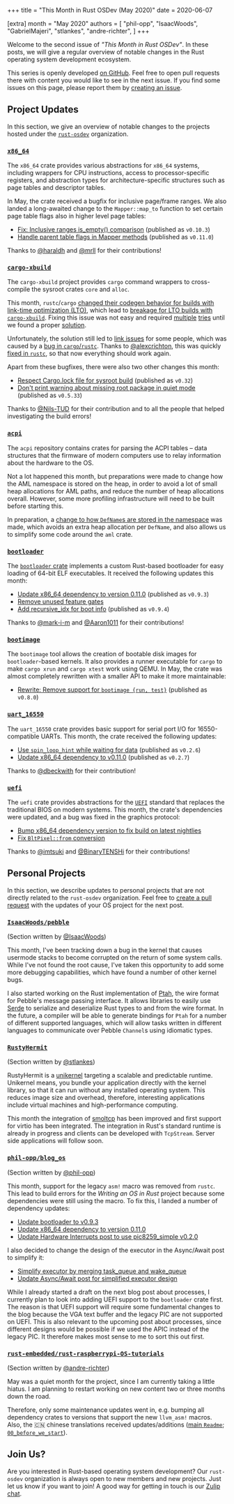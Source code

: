 +++
title = "This Month in Rust OSDev (May 2020)"
date = 2020-06-07

[extra]
month = "May 2020"
authors = [
    "phil-opp",
    "IsaacWoods",
    "GabrielMajeri",
    "stlankes",
    "andre-richter",
]
+++

Welcome to the second issue of _"This Month in Rust OSDev"_. In these posts, we will give a regular overview of notable changes in the Rust operating system development ecosystem.

<!-- more -->

This series is openly developed [on GitHub](https://github.com/rust-osdev/homepage/). Feel free to open pull requests there with content you would like to see in the next issue. If you find some issues on this page, please report them by [creating an issue](https://github.com/rust-osdev/homepage/issues/new).

<!--
    This is a draft for the upcoming "This Month in Rust OSDev (May 2020)" post.
    Feel free to create pull requests against the `next` branch to add your
    content here.

    Please take a look at the past posts on https://rust-osdev.com/ to see the
    general structure of these posts.
-->

<!--

## News and Blog Posts

We try to collect posts that are relevant to Rust-based OS development each month. Please create pull requests for any posts that you want linked in the next issue.

-->

## Project Updates

In this section, we give an overview of notable changes to the projects hosted under the [`rust-osdev`] organization.

[`rust-osdev`]: https://github.com/rust-osdev/about

### [`x86_64`](https://github.com/rust-osdev/x86_64)

The `x86_64` crate provides various abstractions for `x86_64` systems, including wrappers for CPU instructions, access to processor-specific registers, and abstraction types for architecture-specific structures such as page tables and descriptor tables.

In May, the crate received a bugfix for inclusive page/frame ranges. We also landed a long-awaited change to the `Mapper::map_to` function to set certain page table flags also in higher level page tables:

- [Fix: Inclusive ranges is_empty() comparison](https://github.com/rust-osdev/x86_64/pull/156) <span class="gray">(published as `v0.10.3`)</span>
- [Handle parent table flags in Mapper methods](https://github.com/rust-osdev/x86_64/pull/114) <span class="gray">(published as `v0.11.0`)</span>

Thanks to [@haraldh](https://github.com/haraldh) and [@mrll](https://github.com/mrll) for their contributions!

### [`cargo-xbuild`](https://github.com/rust-osdev/cargo-xbuild)

The `cargo-xbuild` project provides `cargo` command wrappers to cross-compile the sysroot crates `core` and `alloc`.

This month, `rustc`/`cargo` [changed their codegen behavior for builds with link-time optimization (LTO)](https://github.com/rust-lang/cargo/pull/8192), which lead to [breakage for LTO builds with `cargo-xbuild`](https://github.com/rust-osdev/cargo-xbuild/issues/69). Fixing this issue was not easy and required [multiple](https://github.com/rust-osdev/cargo-xbuild/pull/70) [tries](https://github.com/rust-osdev/cargo-xbuild/pull/71) until we found a proper [solution](https://github.com/rust-osdev/cargo-xbuild/pull/73).

Unfortunately, the solution still led to [link issues](https://github.com/rust-osdev/cargo-xbuild/issues/72) for some people, which was caused by a [bug in `cargo`/`rustc`](https://github.com/rust-lang/cargo/issues/8239). Thanks to [@alexcrichton](https://github.com/alexcrichton), this was quickly [fixed in `rustc`](https://github.com/rust-lang/rust/pull/72325), so that now everything should work again.

Apart from these bugfixes, there were also two other changes this month:

- [Respect Cargo.lock file for sysroot build](https://github.com/rust-osdev/cargo-xbuild/pull/75) <span class="gray">(published as `v0.32`)</span>
- [Don't print warning about missing root package in quiet mode](https://github.com/rust-osdev/cargo-xbuild/pull/79) <span class="gray">(published as `v0.5.33`)</span>

Thanks to [@Nils-TUD](https://github.com/Nils-TUD) for their contribution and to all the people that helped investigating the build errors!

### [`acpi`](https://github.com/rust-osdev/acpi)

The `acpi` repository contains crates for parsing the ACPI tables – data structures that the firmware of modern
computers use to relay information about the hardware to the OS.

Not a lot happened this month, but preparations
were made to change how the AML namespace is stored on the heap, in order to avoid a lot of small heap allocations
for AML paths, and reduce the number of heap allocations overall. However, some more profiling infrastructure will
need to be built before starting this.

In preparation, a [change to how `DefName`s are stored in the namespace](https://github.com/rust-osdev/acpi/commit/3b08721981d85e7bd82124db8c72e0c31d243771) was made, which avoids an extra heap
allocation per `DefName`, and also allows us to simplify some code around the `aml` crate.

### [`bootloader`](https://github.com/rust-osdev/bootloader)

The [`bootloader` crate](https://github.com/rust-osdev/bootloader) implements a custom Rust-based bootloader for easy loading of 64-bit ELF executables. It received the following updates this month:

- [Update x86_64 dependency to version 0.11.0](https://github.com/rust-osdev/bootloader/pull/117) <span class="gray">(published as `v0.9.3`)</span>
- [Remove unused feature gates](https://github.com/rust-osdev/bootloader/pull/118)
- [Add recursive_idx for boot info](https://github.com/rust-osdev/bootloader/pull/116) <span class="gray">(published as `v0.9.4`)</span>

Thanks to [@mark-i-m](https://github.com/mark-i-m) and [@Aaron1011](https://github.com/Aaron1011) for their contributions!

### [`bootimage`](https://github.com/rust-osdev/bootimage)

The `bootimage` tool allows the creation of bootable disk images for `bootloader`-based kernels. It also provides a runner executable for `cargo` to make `cargo xrun` and `cargo xtest` work using QEMU. In May, the crate was almost completely rewritten with a smaller API to make it more maintainable:

- [Rewrite: Remove support for `bootimage {run, test}`](https://github.com/rust-osdev/bootimage/pull/55) <span class="gray">(published as `v0.8.0`)</span>

### [`uart_16550`](https://github.com/rust-osdev/uart_16550)

The `uart_16550` crate provides basic support for serial port I/O for 16550-compatible UARTs. This month, the crate received the following updates:

- [Use `spin_loop_hint` while waiting for data](https://github.com/rust-osdev/uart_16550/pull/9) <span class="gray">(published as `v0.2.6`)</span>
- [Update x86_64 dependency to v0.11.0](https://github.com/rust-osdev/uart_16550/commit/7faedcab2d266e758913d394c499db8dc2d40aed) <span class="gray">(published as `v0.2.7`)</span>

Thanks to [@dbeckwith](https://github.com/dbeckwith) for their contribution!

### [`uefi`](https://github.com/rust-osdev/uefi-rs)

The `uefi` crate provides abstractions for the [`UEFI`](https://en.wikipedia.org/wiki/Unified_Extensible_Firmware_Interface) standard that replaces the traditional BIOS on modern systems. This month, the crate's dependencies were updated, and a bug was fixed in the graphics protocol:

- [Bump x86_64 dependency version to fix build on latest nightlies](https://github.com/rust-osdev/uefi-rs/pull/134)
- [Fix `BltPixel::from` conversion](https://github.com/rust-osdev/uefi-rs/pull/135)

Thanks to [@imtsuki](https://github.com/imtsuki) and [@BinaryTENSHi](https://github.com/BinaryTENSHi) for their contributions!

<!--
## New Projects

There are a number of new projects in the `rust-osdev` organization:
-->

## Personal Projects

In this section, we describe updates to personal projects that are not directly related to the `rust-osdev` organization. Feel free to [create a pull request](https://github.com/rust-osdev/homepage/pulls) with the updates of your OS project for the next post.

### [`IsaacWoods/pebble`](https://github.com/IsaacWoods/pebble)

<span class="gray">(Section written by [@IsaacWoods](https://github.com/IsaacWoods))</span>

This month, I've been tracking down a bug in the kernel that causes usermode stacks to become corrupted on the
return of some system calls. While I've not found the root cause, I've taken this opportunity to add some more
debugging capabilities, which have found a number of other kernel bugs.

I also started working on the Rust implementation of [Ptah](https://github.com/IsaacWoods/pebble/tree/master/lib/ptah/src),
the wire format for Pebble's message passing interface. It allows libraries to easily use [Serde](https://serde.rs/) to
serialize and deserialize Rust types to and from the wire format. In the future, a compiler will be able to
generate bindings for `Ptah` for a number of different supported languages, which will allow tasks written in
different languages to communicate over Pebble `Channel`s using idiomatic types.

### [`RustyHermit`](https://github.com/hermitcore/rusty-hermit)

<span class="gray">(Section written by [@stlankes](https://github.com/stlankes))</span>

RustyHermit is a [unikernel](http://unikernel.org) targeting a scalable and predictable runtime. Unikernel means, you bundle your application directly with the kernel library, so that it can run without any installed operating system.
This reduces image size and overhead, therefore, interesting applications include virtual machines and high-performance computing.

This month the integration of [smoltcp](https://github.com/smoltcp-rs/smoltcp) has been improved and first support for virtio has been integrated. The integration in Rust's standard runtime is already in progress and clients can be developed with `TcpStream`. Server side applications will follow soon.

### [`phil-opp/blog_os`](https://github.com/phil-opp/blog_os)

<span class="gray">(Section written by [@phil-opp](https://github.com/phil-opp))</span>

This month, support for the legacy `asm!` macro was removed from `rustc`. This lead to build errors for the _Writing an OS in Rust_ project because some dependencies were still using the macro. To fix this, I landed a number of dependency updates:

- [Update bootloader to v0.9.3](https://github.com/phil-opp/blog_os/pull/808)
- [Update x86_64 dependency to version 0.11.0](https://github.com/phil-opp/blog_os/pull/809)
- [Update Hardware Interrupts post to use pic8259_simple v0.2.0](https://github.com/phil-opp/blog_os/pull/810)

I also decided to change the design of the executor in the Async/Await post to simplify it:

- [Simplify executor by merging task_queue and wake_queue](https://github.com/phil-opp/blog_os/pull/804)
- [Update Async/Await post for simplified executor design](https://github.com/phil-opp/blog_os/pull/805)

While I already started a draft on the next blog post about processes, I currently plan to look into adding UEFI support to the `bootloader` crate first. The reason is that UEFI support will require some fundamental changes to the blog because the VGA text buffer and the legacy PIC are not supported on UEFI. This is also relevant to the upcoming post about processes, since different designs would be possible if we used the APIC instead of the legacy PIC. It therefore makes most sense to me to sort this out first.

### [`rust-embedded/rust-raspberrypi-OS-tutorials`](https://github.com/rust-embedded/rust-raspberrypi-OS-tutorials)

<span class="gray">(Section written by [@andre-richter](https://github.com/andre-richter))</span>

May was a quiet month for the project, since I am currently taking a little hiatus. I am planning to restart working on new content two or three months down the road.

Therefore, only some maintenance updates went in, e.g. bumping all dependency crates to versions that support the new `llvm_asm!` macros. Also, the :cn: chinese translations received updates/additions ([main `Readme`](https://github.com/rust-embedded/rust-raspberrypi-OS-tutorials/blob/master/README.CN.md); [`00_before_we_start`](https://github.com/rust-embedded/rust-raspberrypi-OS-tutorials/blob/master/00_before_we_start/README.CN.md)).

<!--
## Call for Participation
-->

## Join Us?

Are you interested in Rust-based operating system development? Our `rust-osdev` organization is always open to new members and new projects. Just let us know if you want to join! A good way for getting in touch is our [Zulip chat](https://rust-osdev.zulipchat.com).
